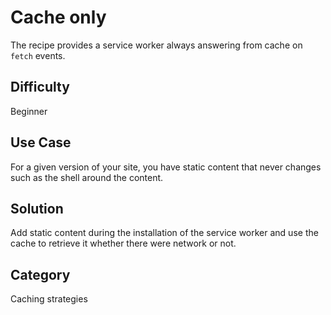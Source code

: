 # Cache only
The recipe provides a service worker always answering from cache on `fetch` events.

## Difficulty
Beginner

## Use Case
For a given version of your site, you have static content that never changes
such as the shell around the content.

## Solution
Add static content during the installation of the service worker and use the
cache to retrieve it whether there were network or not.

## Category
Caching strategies
